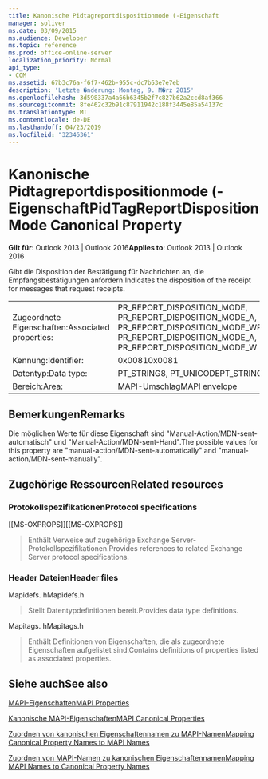 ```yaml
---
title: Kanonische Pidtagreportdispositionmode (-Eigenschaft
manager: soliver
ms.date: 03/09/2015
ms.audience: Developer
ms.topic: reference
ms.prod: office-online-server
localization_priority: Normal
api_type:
- COM
ms.assetid: 67b3c76a-f6f7-462b-955c-dc7b53e7e7eb
description: 'Letzte �nderung: Montag, 9. M�rz 2015'
ms.openlocfilehash: 3d598337a4a66b6345b2f7c827b62a2ccd8af366
ms.sourcegitcommit: 8fe462c32b91c87911942c188f3445e85a54137c
ms.translationtype: MT
ms.contentlocale: de-DE
ms.lasthandoff: 04/23/2019
ms.locfileid: "32346361"
---
```

# <a name="pidtagreportdispositionmode-canonical-property"></a><span data-ttu-id="36afe-103">Kanonische Pidtagreportdispositionmode (-Eigenschaft</span><span class="sxs-lookup"><span data-stu-id="36afe-103">PidTagReportDispositionMode Canonical Property</span></span>

  
  
<span data-ttu-id="36afe-104">**Gilt für**: Outlook 2013 | Outlook 2016</span><span class="sxs-lookup"><span data-stu-id="36afe-104">**Applies to**: Outlook 2013 | Outlook 2016</span></span> 
  
<span data-ttu-id="36afe-105">Gibt die Disposition der Bestätigung für Nachrichten an, die Empfangsbestätigungen anfordern.</span><span class="sxs-lookup"><span data-stu-id="36afe-105">Indicates the disposition of the receipt for messages that request receipts.</span></span> 
  
|||
|:-----|:-----|
|<span data-ttu-id="36afe-106">Zugeordnete Eigenschaften:</span><span class="sxs-lookup"><span data-stu-id="36afe-106">Associated properties:</span></span>  <br/> |<span data-ttu-id="36afe-107">PR_REPORT_DISPOSITION_MODE, PR_REPORT_DISPOSITION_MODE_A, PR_REPORT_DISPOSITION_MODE_W</span><span class="sxs-lookup"><span data-stu-id="36afe-107">PR_REPORT_DISPOSITION_MODE, PR_REPORT_DISPOSITION_MODE_A, PR_REPORT_DISPOSITION_MODE_W</span></span>  <br/> |
|<span data-ttu-id="36afe-108">Kennung:</span><span class="sxs-lookup"><span data-stu-id="36afe-108">Identifier:</span></span>  <br/> |<span data-ttu-id="36afe-109">0x0081</span><span class="sxs-lookup"><span data-stu-id="36afe-109">0x0081</span></span>  <br/> |
|<span data-ttu-id="36afe-110">Datentyp:</span><span class="sxs-lookup"><span data-stu-id="36afe-110">Data type:</span></span>  <br/> |<span data-ttu-id="36afe-111">PT_STRING8, PT_UNICODE</span><span class="sxs-lookup"><span data-stu-id="36afe-111">PT_STRING8, PT_UNICODE</span></span>  <br/> |
|<span data-ttu-id="36afe-112">Bereich:</span><span class="sxs-lookup"><span data-stu-id="36afe-112">Area:</span></span>  <br/> |<span data-ttu-id="36afe-113">MAPI-Umschlag</span><span class="sxs-lookup"><span data-stu-id="36afe-113">MAPI envelope</span></span>  <br/> |
   
## <a name="remarks"></a><span data-ttu-id="36afe-114">Bemerkungen</span><span class="sxs-lookup"><span data-stu-id="36afe-114">Remarks</span></span>

<span data-ttu-id="36afe-115">Die möglichen Werte für diese Eigenschaft sind "Manual-Action/MDN-sent-automatisch" und "Manual-Action/MDN-sent-Hand".</span><span class="sxs-lookup"><span data-stu-id="36afe-115">The possible values for this property are "manual-action/MDN-sent-automatically" and "manual-action/MDN-sent-manually".</span></span>
  
## <a name="related-resources"></a><span data-ttu-id="36afe-116">Zugehörige Ressourcen</span><span class="sxs-lookup"><span data-stu-id="36afe-116">Related resources</span></span>

### <a name="protocol-specifications"></a><span data-ttu-id="36afe-117">Protokollspezifikationen</span><span class="sxs-lookup"><span data-stu-id="36afe-117">Protocol specifications</span></span>

<span data-ttu-id="36afe-118">[[MS-OXPROPS]]</span><span class="sxs-lookup"><span data-stu-id="36afe-118">[[MS-OXPROPS]]</span></span> 
  
> <span data-ttu-id="36afe-119">Enthält Verweise auf zugehörige Exchange Server-Protokollspezifikationen.</span><span class="sxs-lookup"><span data-stu-id="36afe-119">Provides references to related Exchange Server protocol specifications.</span></span>
    
### <a name="header-files"></a><span data-ttu-id="36afe-120">Header Dateien</span><span class="sxs-lookup"><span data-stu-id="36afe-120">Header files</span></span>

<span data-ttu-id="36afe-121">Mapidefs. h</span><span class="sxs-lookup"><span data-stu-id="36afe-121">Mapidefs.h</span></span>
  
> <span data-ttu-id="36afe-122">Stellt Datentypdefinitionen bereit.</span><span class="sxs-lookup"><span data-stu-id="36afe-122">Provides data type definitions.</span></span>
    
<span data-ttu-id="36afe-123">Mapitags. h</span><span class="sxs-lookup"><span data-stu-id="36afe-123">Mapitags.h</span></span>
  
> <span data-ttu-id="36afe-124">Enthält Definitionen von Eigenschaften, die als zugeordnete Eigenschaften aufgelistet sind.</span><span class="sxs-lookup"><span data-stu-id="36afe-124">Contains definitions of properties listed as associated properties.</span></span>
    
## <a name="see-also"></a><span data-ttu-id="36afe-125">Siehe auch</span><span class="sxs-lookup"><span data-stu-id="36afe-125">See also</span></span>



[<span data-ttu-id="36afe-126">MAPI-Eigenschaften</span><span class="sxs-lookup"><span data-stu-id="36afe-126">MAPI Properties</span></span>](mapi-properties.md)
  
[<span data-ttu-id="36afe-127">Kanonische MAPI-Eigenschaften</span><span class="sxs-lookup"><span data-stu-id="36afe-127">MAPI Canonical Properties</span></span>](mapi-canonical-properties.md)
  
[<span data-ttu-id="36afe-128">Zuordnen von kanonischen Eigenschaftennamen zu MAPI-Namen</span><span class="sxs-lookup"><span data-stu-id="36afe-128">Mapping Canonical Property Names to MAPI Names</span></span>](mapping-canonical-property-names-to-mapi-names.md)
  
[<span data-ttu-id="36afe-129">Zuordnen von MAPI-Namen zu kanonischen Eigenschaftennamen</span><span class="sxs-lookup"><span data-stu-id="36afe-129">Mapping MAPI Names to Canonical Property Names</span></span>](mapping-mapi-names-to-canonical-property-names.md)

